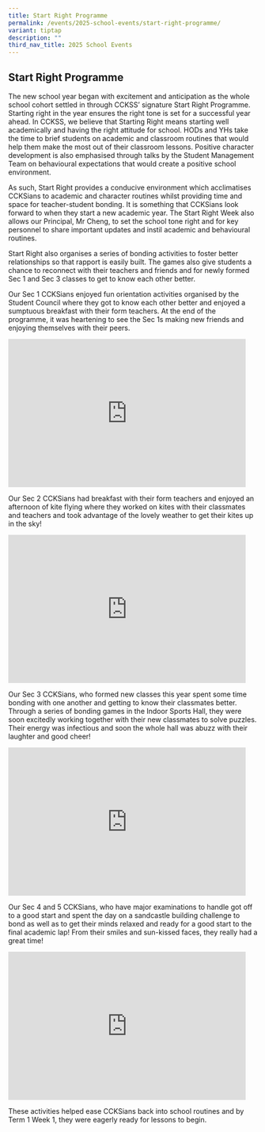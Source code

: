 ```yaml
---
title: Start Right Programme
permalink: /events/2025-school-events/start-right-programme/
variant: tiptap
description: ""
third_nav_title: 2025 School Events
---
```

<h2><strong>Start Right Programme</strong></h2>
<p>The new school year began with excitement and anticipation as the whole
school cohort settled in through CCKSS’ signature Start Right Programme.
Starting right in the year ensures the right tone is set for a successful
year ahead. In CCKSS, we believe that Starting Right means starting well
academically and having the right attitude for school. HODs and YHs take
the time to brief students on academic and classroom routines that would
help them make the most out of their classroom lessons. Positive character
development is also emphasised through talks by the Student Management
Team on behavioural expectations that would create a positive school environment.</p>
<p>As such, Start Right provides a conducive environment which acclimatises
CCKSians to academic and character routines whilst providing time and space
for teacher-student bonding. It is something that CCKSians look forward
to when they start a new academic year. The Start Right Week also allows
our Principal, Mr Cheng, to set the school tone right and for key personnel
to share important updates and instil academic and behavioural routines.</p>
<p>Start Right also organises a series of bonding activities to foster better
relationships so that rapport is easily built. The games also give students
a chance to reconnect with their teachers and friends and for newly formed
Sec 1 and Sec 3 classes to get to know each other better.</p>
<p>Our Sec 1 CCKSians enjoyed fun orientation activities organised by the
Student Council where they got to know each other better and enjoyed a
sumptuous breakfast with their form teachers. At the end of the programme,
it was heartening to see the Sec 1s making new friends and enjoying themselves
with their peers.</p>
<div class="iframe-wrapper">
<iframe height="299" width="480" allowfullscreen="true" frameborder="0" src="https://docs.google.com/presentation/d/e/2PACX-1vSXSciTtq1J4Hl51f8SkfDc37mO7MeIfvyspBxlpx-rxmvgq5QonosNZ0ND_G_I0tTagOV9mmdFH6OB/embed?start=true&amp;loop=true&amp;delayms=3000"></iframe>
</div>
<p>Our Sec 2 CCKSians had breakfast with their form teachers and enjoyed
an afternoon of kite flying where they worked on kites with their classmates
and teachers and took advantage of the lovely weather to get their kites
up in the sky!</p>
<div class="iframe-wrapper">
<iframe height="299" width="480" allowfullscreen="true" frameborder="0" src="https://docs.google.com/presentation/d/e/2PACX-1vTfpwJvKDaYN9vWwfkD6hePKe5TYbg6L-4FbuxITzIZMyiRHE4eQIaFtNx50R-C-ZKt75fOLPPE0y8u/embed?start=true&amp;loop=true&amp;delayms=3000"></iframe>
</div>
<p></p>
<p></p>
<p>Our Sec 3 CCKSians, who formed new classes this year spent some time bonding
with one another and getting to know their classmates better. Through a
series of bonding games in the Indoor Sports Hall, they were soon excitedly
working together with their new classmates to solve puzzles. Their energy
was infectious and soon the whole hall was abuzz with their laughter and
good cheer!</p>
<p></p>
<div class="iframe-wrapper">
<iframe height="299" width="480" allowfullscreen="true" frameborder="0" src="https://docs.google.com/presentation/d/e/2PACX-1vQobe89bWKmrMij8qP6NToCH_k5R712n2Zd-NEMu_IRE-ECSAdqfcGK6HDEfgdSf9BX_ccBVh2U3Mmy/embed?start=true&amp;loop=true&amp;delayms=3000"></iframe>
</div>
<p></p>
<p></p>
<p>Our Sec 4 and 5 CCKSians, who have major examinations to handle got off
to a good start and spent the day on a sandcastle building challenge to
bond as well as to get their minds relaxed and ready for a good start to
the final academic lap! From their smiles and sun-kissed faces, they really
had a great time!</p>
<div class="iframe-wrapper">
<iframe height="299" width="480" allowfullscreen="true" frameborder="0" src="https://docs.google.com/presentation/d/e/2PACX-1vT2pfenBoiNRgK9cyvzyUAEZENWFkQh9QhAmIZ1DqnrJiC_UbDL5TFTvHc9qqaHgFMI5xS6IMpyMohN/embed?start=true&amp;loop=true&amp;delayms=3000"></iframe>
</div>
<p></p>
<p>These activities helped ease CCKSians back into school routines and by
Term 1 Week 1, they were eagerly ready for lessons to begin.</p>
<p></p>